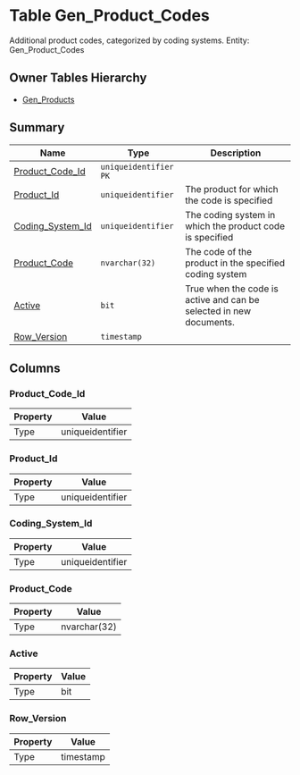 # Table Gen_Product_Codes

Additional product codes, categorized by coding systems. Entity: Gen_Product_Codes

## Owner Tables Hierarchy

* [Gen_Products](Gen_Products.md)

## Summary

| Name | Type | Description |
| - | - | --- |
|[Product_Code_Id](#product_code_id)|`uniqueidentifier` `PK`||
|[Product_Id](#product_id)|`uniqueidentifier` |The product for which the code is specified|
|[Coding_System_Id](#coding_system_id)|`uniqueidentifier` |The coding system in which the product code is specified|
|[Product_Code](#product_code)|`nvarchar(32)` |The code of the product in the specified coding system|
|[Active](#active)|`bit` |True when the code is active and can be selected in new documents.|
|[Row_Version](#row_version)|`timestamp` ||

## Columns

### Product_Code_Id

| Property | Value |
| - | - |
|Type|uniqueidentifier|

### Product_Id

| Property | Value |
| - | - |
|Type|uniqueidentifier|

### Coding_System_Id

| Property | Value |
| - | - |
|Type|uniqueidentifier|

### Product_Code

| Property | Value |
| - | - |
|Type|nvarchar(32)|

### Active

| Property | Value |
| - | - |
|Type|bit|

### Row_Version

| Property | Value |
| - | - |
|Type|timestamp|


